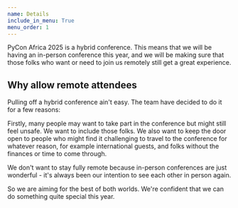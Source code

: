```yaml
---
name: Details 
include_in_menu: True
menu_order: 1
---
```


PyCon Africa 2025 is a hybrid conference. This means that we will be having an in-person conference this year, and we will be making sure that those folks who want or need to join us remotely still get a great experience.

## Why allow remote attendees

Pulling off a hybrid conference ain't easy. The team have decided to do it for a few reasons:

Firstly, many people may want to take part in the conference but might still feel unsafe. We want to include those folks. We also want to keep the door open to people who might find it challenging to travel to the conference for whatever reason, for example international guests, and folks without the finances or time to come through.

We don't want to stay fully remote because in-person conferences are just wonderful - it's always been our intention to see each other in person again.

So we are aiming for the best of both worlds. We're confident that we can do something quite special this year.
